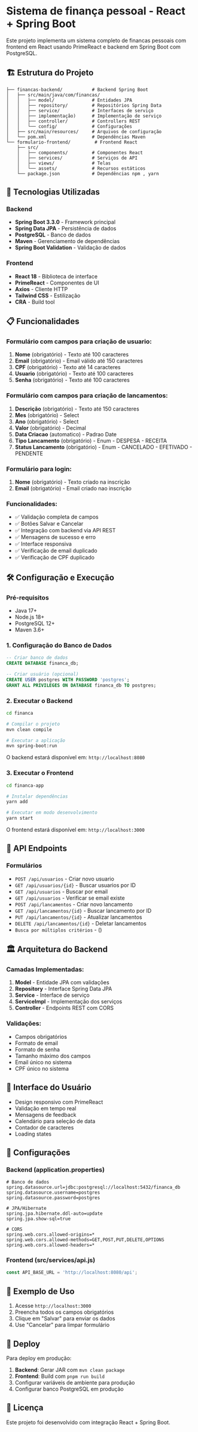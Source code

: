# Sistema de finança pessoal - React + Spring Boot

Este projeto implementa um sistema completo de financas pessoais com frontend em React usando PrimeReact e backend em Spring Boot com PostgreSQL.

## 🏗️ Estrutura do Projeto

```
├── financas-backend/           # Backend Spring Boot
│   ├── src/main/java/com/financas/
│   │   ├── model/              # Entidades JPA
│   │   ├── repository/         # Repositórios Spring Data
│   │   ├── service/            # Interfaces de serviço
│   │   ├── implementação)      # Implementação de serviço
│   │   ├── controller/         # Controllers REST
│   │   └── config/             # Configurações
│   ├── src/main/resources/     # Arquivos de configuração
│   └── pom.xml                 # Dependências Maven
└── formulario-frontend/         # Frontend React
    ├── src/
    │   ├── components/         # Componentes React
    │   ├── services/           # Serviços de API
    │   ├── views/              # Telas
    │   └── assets/             # Recursos estáticos
    └── package.json            # Dependências npm , yarn
```

## 🚀 Tecnologias Utilizadas

### Backend
- **Spring Boot 3.3.0** - Framework principal
- **Spring Data JPA** - Persistência de dados
- **PostgreSQL** - Banco de dados
- **Maven** - Gerenciamento de dependências
- **Spring Boot Validation** - Validação de dados

### Frontend
- **React 18** - Biblioteca de interface
- **PrimeReact** - Componentes de UI
- **Axios** - Cliente HTTP
- **Tailwind CSS** - Estilização
- **CRA** - Build tool

## 📋 Funcionalidades

### Formulário com campos para criação de usuario:
1. **Nome** (obrigatório) - Texto até 100 caracteres
2. **Email** (obrigatório) - Email válido até 150 caracteres
3. **CPF** (obrigatório) - Texto até 14 caracteres
4. **Usuario** (obrigatório) - Texto até 100 caracteres
5. **Senha** (obrigatório) - Texto até 100 caracteres

### Formulário com campos para criação de lancamentos:
1. **Descrição** (obrigatório) - Texto até 150 caracteres
2. **Mes** (obrigatório) - Select
3. **Ano** (obrigatório) - Select
4. **Valor** (obrigatório) - Decimal
5. **Data Criacao** (automatico) - Padrao Date
5. **Tipo Lancamento** (obrigatório) - Enum - DESPESA - RECEITA
5. **Status Lancamento** (obrigatório) - Enum - CANCELADO - EFETIVADO - PENDENTE


### Formulário para login:
1. **Nome** (obrigatório) - Texto criado na inscrição
2. **Email** (obrigatório) - Email criado nao inscrição


### Funcionalidades:
- ✅ Validação completa de campos
- ✅ Botões Salvar e Cancelar
- ✅ Integração com backend via API REST
- ✅ Mensagens de sucesso e erro
- ✅ Interface responsiva
- ✅ Verificação de email duplicado
- ✅ Verificação de CPF duplicado


## 🛠️ Configuração e Execução

### Pré-requisitos
- Java 17+
- Node.js 18+
- PostgreSQL 12+
- Maven 3.6+

### 1. Configuração do Banco de Dados

```sql
-- Criar banco de dados
CREATE DATABASE financa_db;

-- Criar usuário (opcional)
CREATE USER postgres WITH PASSWORD 'postgres';
GRANT ALL PRIVILEGES ON DATABASE financa_db TO postgres;
```

### 2. Executar o Backend

```bash
cd financa

# Compilar o projeto
mvn clean compile

# Executar a aplicação
mvn spring-boot:run
```

O backend estará disponível em: `http://localhost:8080`

### 3. Executar o Frontend

```bash
cd financa-app

# Instalar dependências
yarn add

# Executar em modo desenvolvimento
yarn start
```

O frontend estará disponível em: `http://localhost:3000`

## 📡 API Endpoints

### Formulários
- `POST /api/usuarios` - Criar novo usuario
- `GET /api/usuarios/{id}` - Buscar usuarios por ID
- `GET /api/usuarios` - Buscar por email
- `GET /api/usuarios` - Verificar se email existe
- `POST /api/lancamentos` - Criar novo lancamento
- `GET /api/lancamentos/{id}` - Buscar lancamento por ID
- `PUT /api/lancamentos/{id}` - Atualizar lancamentos
- `DELETE /api/lancamentos/{id}` - Deletar lancamentos
- `Busca por múltiplos critérios` - ()

## 🏛️ Arquitetura do Backend

### Camadas Implementadas:
1. **Model** - Entidade JPA com validações
2. **Repository** - Interface Spring Data JPA
3. **Service** - Interface de serviço
4. **ServiceImpl** - Implementação dos serviços
5. **Controller** - Endpoints REST com CORS

### Validações:
- Campos obrigatórios
- Formato de email
- Formato de senha
- Tamanho máximo dos campos
- Email único no sistema
- CPF único no sistema

## 🎨 Interface do Usuário

- Design responsivo com PrimeReact
- Validação em tempo real
- Mensagens de feedback
- Calendário para seleção de data
- Contador de caracteres
- Loading states

## 🔧 Configurações

### Backend (application.properties)
```properties
# Banco de dados
spring.datasource.url=jdbc:postgresql://localhost:5432/financa_db
spring.datasource.username=postgres
spring.datasource.password=postgres

# JPA/Hibernate
spring.jpa.hibernate.ddl-auto=update
spring.jpa.show-sql=true

# CORS
spring.web.cors.allowed-origins=*
spring.web.cors.allowed-methods=GET,POST,PUT,DELETE,OPTIONS
spring.web.cors.allowed-headers=*
```

### Frontend (src/services/api.js)
```javascript
const API_BASE_URL = 'http://localhost:8080/api';
```

## 📝 Exemplo de Uso

1. Acesse `http://localhost:3000`
2. Preencha todos os campos obrigatórios
3. Clique em "Salvar" para enviar os dados
4. Use "Cancelar" para limpar formulário

## 🚀 Deploy

Para deploy em produção:

1. **Backend**: Gerar JAR com `mvn clean package`
2. **Frontend**: Build com `pnpm run build`
3. Configurar variáveis de ambiente para produção
4. Configurar banco PostgreSQL em produção

## 📄 Licença

Este projeto foi desenvolvido com integração React + Spring Boot.

